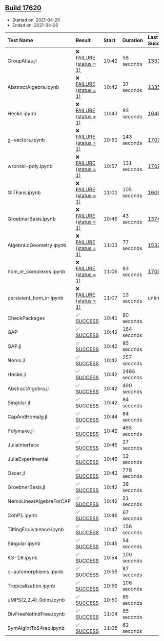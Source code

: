 ## [Build 17620](https://oscarci.mathematik.uni-kl.de/job/oscar/17620/)

* Started on: 2021-04-26
* Ended on: 2021-04-26

| Test Name    | Result | Start | Duration | Last Success | First Failure |
|:-------------|:-------|:------|:---------|:-------------|:--------------|
| GroupAtlas.jl | ❌ [FAILURE (status = 1)](https://oscarci.mathematik.uni-kl.de/job/oscar/17620/artifact/logs/build-17620/GroupAtlas.jl.log) | 10:42 | 58 seconds | [13311](https://oscarci.mathematik.uni-kl.de/job/oscar/13311/) | [13312](https://oscarci.mathematik.uni-kl.de/job/oscar/13312/) |
| AbstractAlgebra.ipynb | ❌ [FAILURE (status = 1)](https://oscarci.mathematik.uni-kl.de/job/oscar/17620/artifact/logs/build-17620/AbstractAlgebra.ipynb.log) | 10:42 | 37 seconds | [13355](https://oscarci.mathematik.uni-kl.de/job/oscar/13355/) | [13356](https://oscarci.mathematik.uni-kl.de/job/oscar/13356/) |
| Hecke.ipynb | ❌ [FAILURE (status = 1)](https://oscarci.mathematik.uni-kl.de/job/oscar/17620/artifact/logs/build-17620/Hecke.ipynb.log) | 10:43 | 93 seconds | [16463](https://oscarci.mathematik.uni-kl.de/job/oscar/16463/) | [16464](https://oscarci.mathematik.uni-kl.de/job/oscar/16464/) |
| g-vectors.ipynb | ❌ [FAILURE (status = 1)](https://oscarci.mathematik.uni-kl.de/job/oscar/17620/artifact/logs/build-17620/g-vectors.ipynb.log) | 10:51 | 143 seconds | [17099](https://oscarci.mathematik.uni-kl.de/job/oscar/17099/) | [17100](https://oscarci.mathematik.uni-kl.de/job/oscar/17100/) |
| wronski-poly.ipynb | ❌ [FAILURE (status = 1)](https://oscarci.mathematik.uni-kl.de/job/oscar/17620/artifact/logs/build-17620/wronski-poly.ipynb.log) | 10:57 | 131 seconds | [17098](https://oscarci.mathematik.uni-kl.de/job/oscar/17098/) | [17099](https://oscarci.mathematik.uni-kl.de/job/oscar/17099/) |
| GITFans.ipynb | ❌ [FAILURE (status = 1)](https://oscarci.mathematik.uni-kl.de/job/oscar/17620/artifact/logs/build-17620/GITFans.ipynb.log) | 11:01 | 105 seconds | [16068](https://oscarci.mathematik.uni-kl.de/job/oscar/16068/) | [16069](https://oscarci.mathematik.uni-kl.de/job/oscar/16069/) |
| GroebnerBasis.ipynb | ❌ [FAILURE (status = 1)](https://oscarci.mathematik.uni-kl.de/job/oscar/17620/artifact/logs/build-17620/GroebnerBasis.ipynb.log) | 10:46 | 43 seconds | [13748](https://oscarci.mathematik.uni-kl.de/job/oscar/13748/) | [13749](https://oscarci.mathematik.uni-kl.de/job/oscar/13749/) |
| AlgebraicGeometry.ipynb | ❌ [FAILURE (status = 1)](https://oscarci.mathematik.uni-kl.de/job/oscar/17620/artifact/logs/build-17620/AlgebraicGeometry.ipynb.log) | 11:03 | 77 seconds | [15322](https://oscarci.mathematik.uni-kl.de/job/oscar/15322/) | [15323](https://oscarci.mathematik.uni-kl.de/job/oscar/15323/) |
| hom_vr_complexes.ipynb | ❌ [FAILURE (status = 1)](https://oscarci.mathematik.uni-kl.de/job/oscar/17620/artifact/logs/build-17620/hom_vr_complexes.ipynb.log) | 11:06 | 63 seconds | [17099](https://oscarci.mathematik.uni-kl.de/job/oscar/17099/) | [17100](https://oscarci.mathematik.uni-kl.de/job/oscar/17100/) |
| persistent_hom_vr.ipynb | ❌ [FAILURE (status = 1)](https://oscarci.mathematik.uni-kl.de/job/oscar/17620/artifact/logs/build-17620/persistent_hom_vr.ipynb.log) | 11:07 | 13 seconds | unknown | unknown |
| CheckPackages | ✅ [SUCCESS](https://oscarci.mathematik.uni-kl.de/job/oscar/17620/artifact/logs/build-17620/CheckPackages.log) | 10:41 | 80 seconds |  |  |
| GAP | ✅ [SUCCESS](https://oscarci.mathematik.uni-kl.de/job/oscar/17620/artifact/logs/build-17620/GAP.log) | 10:42 | 164 seconds |  |  |
| GAP.jl | ✅ [SUCCESS](https://oscarci.mathematik.uni-kl.de/job/oscar/17620/artifact/logs/build-17620/GAP.jl.log) | 10:42 | 85 seconds |  |  |
| Nemo.jl | ✅ [SUCCESS](https://oscarci.mathematik.uni-kl.de/job/oscar/17620/artifact/logs/build-17620/Nemo.jl.log) | 10:42 | 257 seconds |  |  |
| Hecke.jl | ✅ [SUCCESS](https://oscarci.mathematik.uni-kl.de/job/oscar/17620/artifact/logs/build-17620/Hecke.jl.log) | 10:42 | 2465 seconds |  |  |
| AbstractAlgebra.jl | ✅ [SUCCESS](https://oscarci.mathematik.uni-kl.de/job/oscar/17620/artifact/logs/build-17620/AbstractAlgebra.jl.log) | 10:42 | 490 seconds |  |  |
| Singular.jl | ✅ [SUCCESS](https://oscarci.mathematik.uni-kl.de/job/oscar/17620/artifact/logs/build-17620/Singular.jl.log) | 10:42 | 84 seconds |  |  |
| CapAndHomalg.jl | ✅ [SUCCESS](https://oscarci.mathematik.uni-kl.de/job/oscar/17620/artifact/logs/build-17620/CapAndHomalg.jl.log) | 10:44 | 84 seconds |  |  |
| Polymake.jl | ✅ [SUCCESS](https://oscarci.mathematik.uni-kl.de/job/oscar/17620/artifact/logs/build-17620/Polymake.jl.log) | 10:42 | 465 seconds |  |  |
| JuliaInterface | ✅ [SUCCESS](https://oscarci.mathematik.uni-kl.de/job/oscar/17620/artifact/logs/build-17620/JuliaInterface.log) | 10:45 | 27 seconds |  |  |
| JuliaExperimental | ✅ [SUCCESS](https://oscarci.mathematik.uni-kl.de/job/oscar/17620/artifact/logs/build-17620/JuliaExperimental.log) | 10:46 | 12 seconds |  |  |
| Oscar.jl | ✅ [SUCCESS](https://oscarci.mathematik.uni-kl.de/job/oscar/17620/artifact/logs/build-17620/Oscar.jl.log) | 10:42 | 778 seconds |  |  |
| GroebnerBasis.jl | ✅ [SUCCESS](https://oscarci.mathematik.uni-kl.de/job/oscar/17620/artifact/logs/build-17620/GroebnerBasis.jl.log) | 10:42 | 38 seconds |  |  |
| NemoLinearAlgebraForCAP | ✅ [SUCCESS](https://oscarci.mathematik.uni-kl.de/job/oscar/17620/artifact/logs/build-17620/NemoLinearAlgebraForCAP.log) | 10:42 | 21 seconds |  |  |
| CohP1.ipynb | ✅ [SUCCESS](https://oscarci.mathematik.uni-kl.de/job/oscar/17620/artifact/logs/build-17620/CohP1.ipynb.log) | 10:46 | 67 seconds |  |  |
| TiltingEquivalence.ipynb | ✅ [SUCCESS](https://oscarci.mathematik.uni-kl.de/job/oscar/17620/artifact/logs/build-17620/TiltingEquivalence.ipynb.log) | 10:47 | 156 seconds |  |  |
| Singular.ipynb | ✅ [SUCCESS](https://oscarci.mathematik.uni-kl.de/job/oscar/17620/artifact/logs/build-17620/Singular.ipynb.log) | 10:45 | 54 seconds |  |  |
| K3-16.ipynb | ✅ [SUCCESS](https://oscarci.mathematik.uni-kl.de/job/oscar/17620/artifact/logs/build-17620/K3-16.ipynb.log) | 10:54 | 100 seconds |  |  |
| c-automorphisms.ipynb | ✅ [SUCCESS](https://oscarci.mathematik.uni-kl.de/job/oscar/17620/artifact/logs/build-17620/c-automorphisms.ipynb.log) | 10:55 | 87 seconds |  |  |
| Tropicalization.ipynb | ✅ [SUCCESS](https://oscarci.mathematik.uni-kl.de/job/oscar/17620/artifact/logs/build-17620/Tropicalization.ipynb.log) | 10:59 | 106 seconds |  |  |
| uMPS(2,2,4)_0dim.ipynb | ✅ [SUCCESS](https://oscarci.mathematik.uni-kl.de/job/oscar/17620/artifact/logs/build-17620/uMPS-2-2-4-_0dim.ipynb.log) | 10:50 | 85 seconds |  |  |
| DivFreeNotIndFree.ipynb | ✅ [SUCCESS](https://oscarci.mathematik.uni-kl.de/job/oscar/17620/artifact/logs/build-17620/DivFreeNotIndFree.ipynb.log) | 11:04 | 85 seconds |  |  |
| SymAlgIntToS4rep.ipynb | ✅ [SUCCESS](https://oscarci.mathematik.uni-kl.de/job/oscar/17620/artifact/logs/build-17620/SymAlgIntToS4rep.ipynb.log) | 11:05 | 62 seconds |  |  |
